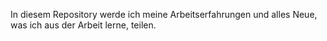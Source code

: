 <p>In diesem Repository werde ich meine Arbeitserfahrungen und alles Neue, was ich aus der Arbeit lerne, teilen.</p>
